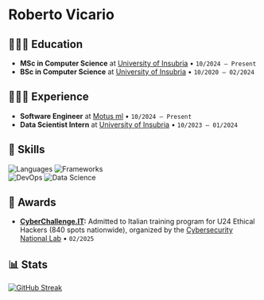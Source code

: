 # Roberto Vicario

## 👨🏻‍🎓 Education

- **MSc in Computer Science** at <a href="https://www.uninsubria.it">University of Insubria</a> • `10/2024 – Present`
- **BSc in Computer Science** at <a href="https://www.uninsubria.it">University of Insubria</a> • `10/2020 – 02/2024`

## 👨🏻‍💻 Experience

- **Software Engineer** at <a href="https://www.motusml.com">Motus ml</a> • `10/2024 – Present`
- **Data Scientist Intern** at <a href="https://www.uninsubria.it">University of Insubria</a> • `10/2023 – 01/2024`

## 🚀 Skills

<div>
	<img src="https://go-skill-icons.vercel.app/api/icons?i=java,c,py,r,js,php&perline=6&theme=light" alt="Languages">
	<img src="https://go-skill-icons.vercel.app/api/icons?i=html,css,bootstrap,figma,spring,flask&perline=6&theme=light" alt="Frameworks">
</div>
<div>
	<img src="https://go-skill-icons.vercel.app/api/icons?i=linux,bash,git,docker,kubernetes,aws&perline=6&theme=light" alt="DevOps">
	<img src="https://go-skill-icons.vercel.app/api/icons?i=numpy,pandas,seaborn,matplotlib,sklearn,tensorflow&perline=6&theme=light" alt="Data Science">
</div>

## 🏅 Awards

- **<a href="https://www.cyberchallenge.it">CyberChallenge.IT</a>:** Admitted to Italian training program for U24 Ethical Hackers (840 spots nationwide), organized by the <a href="https://www.cybersecnatlab.it">Cybersecurity National Lab</a> • `02/2025`

## 📊 Stats

<a href="https://git.io/streak-stats"><img src="https://streak-stats.demolab.com?user=robertovicario&theme=highcontrast&border_radius=20&card_width=500&card_height=250" alt="GitHub Streak"/></a>
